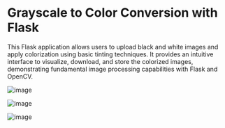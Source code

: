 # Grayscale to Color Conversion with Flask
 This Flask application allows users to upload black and white images and apply colorization using basic tinting techniques. It provides an intuitive interface to visualize, download, and store the colorized images, demonstrating fundamental image processing capabilities with Flask and OpenCV.

![image](https://github.com/AmirKhan024/Simple-Image-Colorization-with-Flask/assets/163306591/7f1f84f3-50fe-4fd2-8e41-bf0c8fdbbff4)

![image](https://github.com/AmirKhan024/Simple-Image-Colorization-with-Flask/assets/163306591/4acb651d-26af-4092-b812-2dd2918d063d)

![image](https://github.com/AmirKhan024/Simple-Image-Colorization-with-Flask/assets/163306591/bc4266f4-61f2-4a51-abe5-af997f7f52c1)




